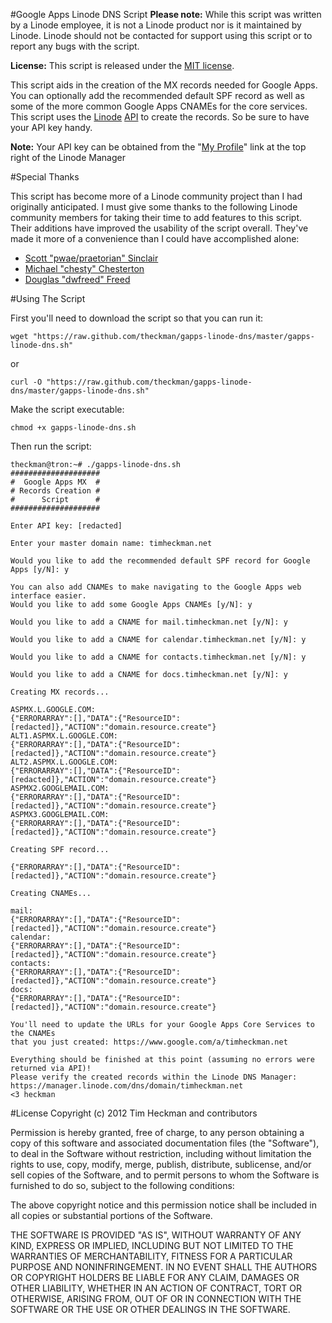 #Google Apps Linode DNS Script
**Please note:** While this script was written by a Linode employee, it is not a Linode product nor is it maintained by Linode. Linode should not be contacted for support using this script or to report any bugs with the script.

**License:** This script is released under the [MIT license](http://www.opensource.org/licenses/mit-license.php).

This script aids in the creation of the MX records needed for Google Apps.  You can optionally add the recommended default SPF record as well as some of the more common Google Apps CNAMEs for the core services.  This script uses the [Linode](http://www.linode.com/?r=78a747e2c08ffb6618e260c3c62f536687b9159c) [API](http://www.linode.com/api) to create the records.  So be sure to have your API key handy.

**Note:** Your API key can be obtained from the "[My Profile](https://manager.linode.com/profile/index)" link at the top right of the Linode Manager

#Special Thanks

This script has become more of a Linode community project than I had originally anticipated. I must give some thanks to the following Linode community members for taking their time to add features to this script. Their additions have improved the usability of the script overall. They've made it more of a convenience than I could have accomplished alone:

* [Scott "pwae/praetorian" Sinclair](https://github.com/pwae)
* [Michael "chesty" Chesterton](https://github.com/chesty)
* [Douglas "dwfreed" Freed](https://github.com/dwfreed)


#Using The Script

First you'll need to download the script so that you can run it:

    wget "https://raw.github.com/theckman/gapps-linode-dns/master/gapps-linode-dns.sh"

or

    curl -O "https://raw.github.com/theckman/gapps-linode-dns/master/gapps-linode-dns.sh"

Make the script executable:

    chmod +x gapps-linode-dns.sh

Then run the script:

    theckman@tron:~# ./gapps-linode-dns.sh
	####################
	#  Google Apps MX  #
	# Records Creation #
	#      Script      #
	####################

	Enter API key: [redacted]

	Enter your master domain name: timheckman.net

	Would you like to add the recommended default SPF record for Google Apps [y/N]: y

	You can also add CNAMEs to make navigating to the Google Apps web interface easier.
	Would you like to add some Google Apps CNAMEs [y/N]: y

	Would you like to add a CNAME for mail.timheckman.net [y/N]: y

	Would you like to add a CNAME for calendar.timheckman.net [y/N]: y

	Would you like to add a CNAME for contacts.timheckman.net [y/N]: y

	Would you like to add a CNAME for docs.timheckman.net [y/N]: y

	Creating MX records...

	ASPMX.L.GOOGLE.COM:
	{"ERRORARRAY":[],"DATA":{"ResourceID":[redacted]},"ACTION":"domain.resource.create"}
	ALT1.ASPMX.L.GOOGLE.COM:
	{"ERRORARRAY":[],"DATA":{"ResourceID":[redacted]},"ACTION":"domain.resource.create"}
	ALT2.ASPMX.L.GOOGLE.COM:
	{"ERRORARRAY":[],"DATA":{"ResourceID":[redacted]},"ACTION":"domain.resource.create"}
	ASPMX2.GOOGLEMAIL.COM:
	{"ERRORARRAY":[],"DATA":{"ResourceID":[redacted]},"ACTION":"domain.resource.create"}
	ASPMX3.GOOGLEMAIL.COM:
	{"ERRORARRAY":[],"DATA":{"ResourceID":[redacted]},"ACTION":"domain.resource.create"}

	Creating SPF record...

	{"ERRORARRAY":[],"DATA":{"ResourceID":[redacted]},"ACTION":"domain.resource.create"}

	Creating CNAMEs...

	mail:
	{"ERRORARRAY":[],"DATA":{"ResourceID":[redacted]},"ACTION":"domain.resource.create"}
	calendar:
	{"ERRORARRAY":[],"DATA":{"ResourceID":[redacted]},"ACTION":"domain.resource.create"}
	contacts:
	{"ERRORARRAY":[],"DATA":{"ResourceID":[redacted]},"ACTION":"domain.resource.create"}
	docs:
	{"ERRORARRAY":[],"DATA":{"ResourceID":[redacted]},"ACTION":"domain.resource.create"}

	You'll need to update the URLs for your Google Apps Core Services to the CNAMEs
	that you just created: https://www.google.com/a/timheckman.net

	Everything should be finished at this point (assuming no errors were returned via API)!
	Please verify the created records within the Linode DNS Manager:
	https://manager.linode.com/dns/domain/timheckman.net
	<3 heckman

#License
Copyright (c) 2012 Tim Heckman and contributors

Permission is hereby granted, free of charge, to any person obtaining a copy of this software and associated documentation files (the "Software"), to deal in the Software without restriction, including without limitation the rights to use, copy, modify, merge, publish, distribute, sublicense, and/or sell copies of the Software, and to permit persons to whom the Software is furnished to do so, subject to the following conditions:

The above copyright notice and this permission notice shall be included in all copies or substantial portions of the Software.

THE SOFTWARE IS PROVIDED "AS IS", WITHOUT WARRANTY OF ANY KIND, EXPRESS OR IMPLIED, INCLUDING BUT NOT LIMITED TO THE WARRANTIES OF MERCHANTABILITY, FITNESS FOR A PARTICULAR PURPOSE AND NONINFRINGEMENT. IN NO EVENT SHALL THE AUTHORS OR COPYRIGHT HOLDERS BE LIABLE FOR ANY CLAIM, DAMAGES OR OTHER LIABILITY, WHETHER IN AN ACTION OF CONTRACT, TORT OR OTHERWISE, ARISING FROM, OUT OF OR IN CONNECTION WITH THE SOFTWARE OR THE USE OR OTHER DEALINGS IN THE SOFTWARE.
